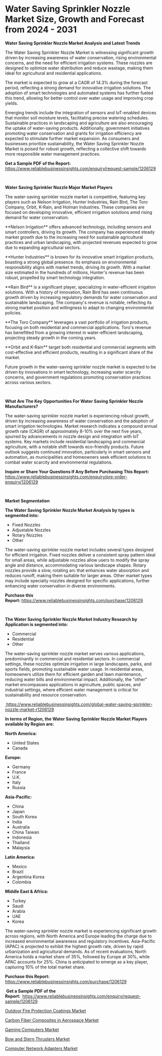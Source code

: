 <p><h1>Water Saving Sprinkler Nozzle Market Size, Growth and Forecast from 2024 - 2031</h1></p><p><strong>Water Saving Sprinkler Nozzle Market Analysis and Latest Trends</strong></p>
<p><p>The Water Saving Sprinkler Nozzle Market is witnessing significant growth driven by increasing awareness of water conservation, rising environmental concerns, and the need for efficient irrigation systems. These nozzles are designed to optimize water distribution and reduce wastage, making them ideal for agricultural and residential applications. </p><p>The market is expected to grow at a CAGR of 14.3% during the forecast period, reflecting a strong demand for innovative irrigation solutions. The adoption of smart technologies and automated systems has further fueled this trend, allowing for better control over water usage and improving crop yields. </p><p>Emerging trends include the integration of sensors and IoT-enabled devices that monitor soil moisture levels, facilitating precise watering schedules. Sustainable practices in landscaping and agriculture are also encouraging the uptake of water-saving products. Additionally, government initiatives promoting water conservation and grants for irrigation efficiency are expected to stimulate further market expansion. As consumers and businesses prioritize sustainability, the Water Saving Sprinkler Nozzle Market is poised for robust growth, reflecting a collective shift towards more responsible water management practices.</p></p>
<p><strong>Get a Sample PDF of the Report:&nbsp;</strong> <a href="https://www.reliablebusinessinsights.com/enquiry/request-sample/1206129?utm_campaign=1109&utm_medium=2&utm_source=Github&utm_content=ia&utm_term=19102024&utm_id=water-saving-sprinkler-nozzle">https://www.reliablebusinessinsights.com/enquiry/request-sample/1206129</a></p>
<p>&nbsp;</p>
<p><strong>Water Saving Sprinkler Nozzle Major Market Players</strong></p>
<p><p>The water-saving sprinkler nozzle market is competitive, featuring key players such as Nelson Irrigation, Hunter Industries, Rain Bird, The Toro Company, Orbit, K-Rain, and Holman Industries. These companies are focused on developing innovative, efficient irrigation solutions amid rising demand for water conservation.</p><p>**Nelson Irrigation** offers advanced technology, including sensors and smart controllers, driving its growth. The company has experienced steady market growth due to the increasing need for sustainable agricultural practices and urban landscaping, with projected revenues expected to grow due to expanding agricultural sectors.</p><p>**Hunter Industries** is known for its innovative smart irrigation products, boasting a strong global presence. Its emphasis on environmental responsibility aligns with market trends, driving its growth. With a market size estimated in the hundreds of millions, Hunter's revenue has been robust, propelled by smart technology integration.</p><p>**Rain Bird** is a significant player, specializing in water-efficient irrigation solutions. With a history of innovation, Rain Bird has seen continuous growth driven by increasing regulatory demands for water conservation and sustainable landscaping. The company's revenue is notable, reflecting its strong market position and willingness to adapt to changing environmental policies.</p><p>**The Toro Company** leverages a vast portfolio of irrigation products, focusing on both residential and commercial applications. Toro's revenue has benefitted from a growing interest in water-efficient landscaping, projecting steady growth in the coming years.</p><p>**Orbit and K-Rain** target both residential and commercial segments with cost-effective and efficient products, resulting in a significant share of the market.</p><p>Future growth in the water-saving sprinkler nozzle market is expected to be driven by innovations in smart technology, increasing water scarcity concerns, and government regulations promoting conservation practices across various sectors.</p></p>
<p>&nbsp;</p>
<p><strong>What Are The Key Opportunities For Water Saving Sprinkler Nozzle Manufacturers?</strong></p>
<p><p>The water-saving sprinkler nozzle market is experiencing robust growth, driven by increasing awareness of water conservation and the adoption of smart irrigation technologies. Market research indicates a compound annual growth rate (CAGR) of approximately 8-10% over the next five years, spurred by advancements in nozzle design and integration with IoT systems. Key markets include residential landscaping and commercial agriculture, with a notable shift towards eco-friendly products. Future outlook suggests continued innovation, particularly in smart sensors and automation, as municipalities and homeowners seek efficient solutions to combat water scarcity and environmental regulations.</p></p>
<p><strong>Inquire or Share Your Questions If Any Before Purchasing This Report:</strong> <a href="https://www.reliablebusinessinsights.com/enquiry/pre-order-enquiry/1206129?utm_campaign=1109&utm_medium=2&utm_source=Github&utm_content=ia&utm_term=19102024&utm_id=water-saving-sprinkler-nozzle">https://www.reliablebusinessinsights.com/enquiry/pre-order-enquiry/1206129</a></p>
<p>&nbsp;</p>
<p><strong>Market Segmentation</strong></p>
<p><strong>The Water Saving Sprinkler Nozzle Market Analysis by types is segmented into:</strong></p>
<p><ul><li>Fixed Nozzles</li><li>Adjustable Nozzles</li><li>Rotary Nozzles</li><li>Other</li></ul></p>
<p><p>The water-saving sprinkler nozzle market includes several types designed for efficient irrigation. Fixed nozzles deliver a consistent spray pattern ideal for small areas, while adjustable nozzles allow users to modify the spray angle and distance, accommodating various landscape shapes. Rotary nozzles provide a slow, rotating arc that enhances water absorption and reduces runoff, making them suitable for larger areas. Other market types may include specialty nozzles designed for specific applications, further enhancing water conservation in diverse environments.</p></p>
<p><strong>Purchase this Report:&nbsp;</strong><a href="https://www.reliablebusinessinsights.com/purchase/1206129?utm_campaign=1109&utm_medium=2&utm_source=Github&utm_content=ia&utm_term=19102024&utm_id=water-saving-sprinkler-nozzle">https://www.reliablebusinessinsights.com/purchase/1206129</a></p>
<p>&nbsp;</p>
<p><strong>The Water Saving Sprinkler Nozzle Market Industry Research by Application is segmented into:</strong></p>
<p><ul><li>Commercial</li><li>Residential</li><li>Other</li></ul></p>
<p><p>The water-saving sprinkler nozzle market serves various applications, predominantly in commercial and residential sectors. In commercial settings, these nozzles optimize irrigation in large landscapes, parks, and sports fields, promoting sustainable water usage. In residential areas, homeowners utilize them for efficient garden and lawn maintenance, reducing water bills and environmental impact. Additionally, the "other" market encompasses applications in agriculture, public spaces, and industrial settings, where efficient water management is critical for sustainability and resource conservation.</p></p>
<p><a href="https://www.reliablebusinessinsights.com/global-water-saving-sprinkler-nozzle-market-r1206129?utm_campaign=1109&utm_medium=2&utm_source=Github&utm_content=ia&utm_term=19102024&utm_id=water-saving-sprinkler-nozzle">&nbsp;https://www.reliablebusinessinsights.com/global-water-saving-sprinkler-nozzle-market-r1206129</a></p>
<p><strong>In terms of Region, the Water Saving Sprinkler Nozzle Market Players available by Region are:</strong></p>
<p>
    <p> <strong> North America: </strong>
        <ul>
            <li>United States</li>
            <li>Canada</li>
        </ul>
        </p> 
    <p> <strong> Europe: </strong>
        <ul>
            <li>Germany</li>
            <li>France</li>
            <li>U.K.</li>
            <li>Italy</li>
            <li>Russia</li>
        </ul>
        </p> 
    <p> <strong> Asia-Pacific: </strong>
        <ul>
            <li>China</li>
            <li>Japan</li>
            <li>South Korea</li>
            <li>India</li>
            <li>Australia</li>
            <li>China Taiwan</li>
            <li>Indonesia</li>
            <li>Thailand</li>
            <li>Malaysia</li>
        </ul>
        </p> 
    <p> <strong> Latin America: </strong>
        <ul>
            <li>Mexico</li>
            <li>Brazil</li>
            <li>Argentina Korea</li>
            <li>Colombia</li>
        </ul>
        </p> 
    <p> <strong> Middle East & Africa: </strong>
        <ul>
            <li>Turkey</li>
            <li>Saudi</li>
            <li>Arabia</li>
            <li>UAE</li>
            <li>Korea</li>
        </ul>
    </p>
    </p>
<p><p>The water-saving sprinkler nozzle market is experiencing significant growth across regions, with North America and Europe leading the charge due to increased environmental awareness and regulatory incentives. Asia-Pacific (APAC) is projected to exhibit the highest growth rate, driven by rapid urbanization and agricultural demands. As of recent evaluations, North America holds a market share of 35%, followed by Europe at 30%, while APAC accounts for 25%. China is anticipated to emerge as a key player, capturing 10% of the total market share.</p></p>
<p><strong>Purchase this Report: </strong><a href="https://www.reliablebusinessinsights.com/purchase/1206129?utm_campaign=1109&utm_medium=2&utm_source=Github&utm_content=ia&utm_term=19102024&utm_id=water-saving-sprinkler-nozzle">https://www.reliablebusinessinsights.com/purchase/1206129</a></p>
<p>&nbsp;<strong>Get a Sample PDF of the Report:&nbsp;&nbsp;</strong><a href="https://www.reliablebusinessinsights.com/enquiry/request-sample/1206129?utm_campaign=1109&utm_medium=2&utm_source=Github&utm_content=ia&utm_term=19102024&utm_id=water-saving-sprinkler-nozzle">https://www.reliablebusinessinsights.com/enquiry/request-sample/1206129</a></p>
<p><strong></strong></p>
<p><p><a href="https://github.com/stumpefzclearez/Market-Research-Report-List-1/blob/main/outdoor-fire-protection-coatings-market.md?utm_campaign=1109&utm_medium=2&utm_source=Github&utm_content=ia&utm_term=19102024&utm_id=water-saving-sprinkler-nozzle">Outdoor Fire Protection Coatings Market</a></p><p><a href="https://github.com/loftinirkaakcsu/Market-Research-Report-List-1/blob/main/carbon-fiber-composites-in-aerospace-market.md?utm_campaign=1109&utm_medium=2&utm_source=Github&utm_content=ia&utm_term=19102024&utm_id=water-saving-sprinkler-nozzle">Carbon Fiber Composites in Aerospace Market</a></p><p><a href="https://www.linkedin.com/pulse/insights-gaming-computers-industry-market-financial-iokle?utm_campaign=1109&utm_medium=2&utm_source=Github&utm_content=ia&utm_term=19102024&utm_id=water-saving-sprinkler-nozzle">Gaming Computers Market</a></p><p><a href="https://issuu.com/reportprime-2/docs/bow-and-stern-thrusters-market-size_0f4012d59f1573?utm_campaign=1109&utm_medium=2&utm_source=Github&utm_content=ia&utm_term=19102024&utm_id=water-saving-sprinkler-nozzle">Bow and Stern Thrusters Market</a></p><p><a href="https://www.linkedin.com/pulse/computer-network-adapters-market-segmentation-applications-types-t4the?utm_campaign=1109&utm_medium=2&utm_source=Github&utm_content=ia&utm_term=19102024&utm_id=water-saving-sprinkler-nozzle">Computer Network Adapters Market</a></p></p>